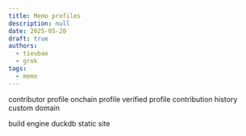 ```yaml
---
title: Memo profiles
description: null
date: 2025-05-20
draft: true
authors:
  - tieubao
  - grok
tags:
  - memo
---
```


contributor profile
onchain profile
verified profile
contribution history
custom domain

build engine
duckdb
static site
